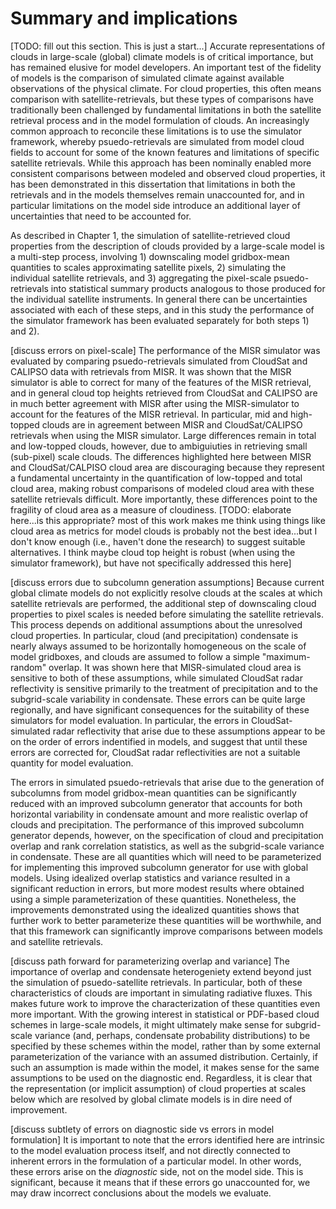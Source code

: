 # Summary and implications
[TODO: fill out this section. This is just a start...]
Accurate representations of clouds in large-scale (global) climate models is of critical importance, but has remained elusive for model developers. An important test of the fidelity of models is the comparison of simulated climate against available observations of the physical climate. For cloud properties, this often means comparison with satellite-retrievals, but these types of comparisons have traditionally been challenged by fundamental limitations in both the satellite retrieval process and in the model formulation of clouds. An increasingly common approach to reconcile these limitations is to use the simulator framework, whereby psuedo-retrievals are simulated from model cloud fields to account for some of the known features and limitations of specific satellite retrievals. While this approach has been nominally enabled more consistent comparisons between modeled and observed cloud properties, it has been demonstrated in this dissertation that limitations in both the retrievals and in the models themselves remain unaccounted for, and in particular limitations on the model side introduce an additional layer of uncertainties that need to be accounted for.

As described in Chapter 1, the simulation of satellite-retrieved cloud properties from the description of clouds provided by a large-scale model is a multi-step process, involving 1) downscaling model gridbox-mean quantities to scales approximating satellite pixels, 2) simulating the individual satellite retrievals, and 3) aggregating the pixel-scale psuedo-retrievals into statistical summary products analogous to those produced for the individual satellite instruments. In general there can be uncertainties associated with each of these steps, and in this study the performance of the simulator framework has been evaluated separately for both steps 1) and 2).

[discuss errors on pixel-scale] The performance of the MISR simulator was evaluated by comparing psuedo-retrievals simulated from CloudSat and CALIPSO data with retrievals from MISR. It was shown that the MISR simulator is able to correct for many of the features of the MISR retrieval, and in general cloud top heights retrieved from CloudSat and CALIPSO are in much better agreement with MISR after using the MISR-simulator to account for the features of the MISR retrieval. In particular, mid and high-topped clouds are in agreement between MISR and CloudSat/CALIPSO retrievals when using the MISR simulator. Large differences remain in total and low-topped clouds, however, due to ambiguiuties in retrieving small (sub-pixel) scale clouds. The differences highlighted here between MISR and CloudSat/CALPISO cloud area are discouraging because they represent a fundamental uncertainty in the quantification of low-topped and total cloud area, making robust comparisons of modeled cloud area with these satellite retrievals difficult. More importantly, these differences point to the fragility of cloud area as a measure of cloudiness. [TODO: elaborate here...is this appropriate? most of this work makes me think using things like cloud area as metrics for model clouds is probably not the best idea...but I don't know enough (i.e., haven't done the research) to suggest suitable alternatives. I think maybe cloud top height is robust (when using the simulator framework), but have not specifically addressed this here]

[discuss errors due to subcolumn generation assumptions]
Because current global climate models do not explicitly resolve clouds at the scales at which satellite retrievals are performed, the additional step of downscaling cloud properties to pixel scales is needed before simulating the satellite retrievals. This process depends on additional assumptions about the unresolved cloud properties. In particular, cloud (and precipitation) condensate is nearly always assumed to be horizontally homogeneous on the scale of model gridboxes, and clouds are assumed to follow a simple "maximum-random" overlap. It was shown here that MISR-simulated cloud area is sensitive to both of these assumptions, while simulated CloudSat radar reflectivity is sensitive primarily to the treatment of precipitation and to the subgrid-scale variability in condensate. These errors can be quite large regionally, and have significant consequences for the suitability of these simulators for model evaluation. In particular, the errors in CloudSat-simulated radar reflectivity that arise due to these assumptions appear to be on the order of errors indentified in models, and suggest that until these errors are corrected for, CloudSat radar reflectivities are not a suitable quantity for model evaluation.

The errors in simulated psuedo-retrievals that arise due to the generation of subcolumns from model gridbox-mean quantities can be significantly reduced with an improved subcolumn generator that accounts for both horizontal variability in condensate amount and more realistic overlap of clouds and precipitation. The performance of this improved subcolumn generator depends, however, on the specification of cloud and precipitation overlap and rank correlation statistics, as well as the subgrid-scale variance in condensate. These are all quantities which will need to be parameterized for implementing this improved subcolumn generator for use with global models. Using idealized overlap statistics and variance resulted in a significant reduction in errors, but more modest results where obtained using a simple parameterization of these quantities. Nonetheless, the improvements demonstrated using the idealized quantities shows that further work to better parameterize these quantities will be worthwhile, and that this framework can significantly improve comparisons between models and satellite retrievals.

[discuss path forward for parameterizing overlap and variance] The importance of overlap and condensate heterogeniety extend beyond just the simulation of psuedo-satellite retrievals. In particular, both of these characteristics of clouds are important in simulating radiative fluxes. This makes future work to improve the characterization of these quantities even more important. With the growing interest in statistical or PDF-based cloud schemes in large-scale models, it might ultimately make sense for subgrid-scale variance (and, perhaps, condensate probability distributions) to be specified by these schemes within the model, rather than by some external parameterization of the variance with an assumed distribution. Certainly, if such an assumption is made within the model, it makes sense for the same assumptions to be used on the diagnostic end. Regardless, it is clear that the representation (or implicit assumption) of cloud properties at scales below which are resolved by global climate models is in dire need of improvement.

[discuss subtlety of errors on diagnostic side vs errors in model formulation] It is important to note that the errors identified here are intrinsic to the model evaluation process itself, and not directly connected to inherent errors in the formulation of a particular model. In other words, these errors arise on the *diagnostic* side, not on the model side. This is significant, because it means that if these errors go unaccounted for, we may draw incorrect conclusions about the models we evaluate. 
